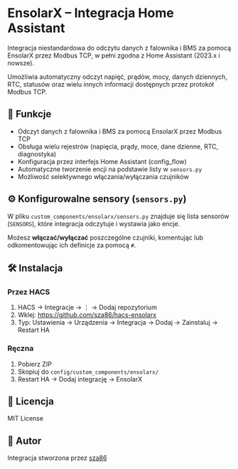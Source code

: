 # EnsolarX – Integracja Home Assistant

Integracja niestandardowa do odczytu danych z falownika i BMS za pomocą EnsolarX przez Modbus TCP, w pełni zgodna z Home Assistant (2023.x i nowsze). 

Umożliwia automatyczny odczyt napięć, prądów, mocy, danych dziennych, RTC, statusów oraz wielu innych informacji dostępnych przez protokół Modbus TCP.

## 🔧 Funkcje

- Odczyt danych z falownika i BMS za pomocą EnsolarX przez Modbus TCP
- Obsługa wielu rejestrów (napięcia, prądy, moce, dane dzienne, RTC, diagnostyka)
- Konfiguracja przez interfejs Home Assistant (config_flow)
- Automatyczne tworzenie encji na podstawie listy w `sensors.py`
- Możliwość selektywnego włączania/wyłączania czujników

## ⚙️ Konfigurowalne sensory (`sensors.py`)

W pliku `custom_components/ensolarx/sensors.py` znajduje się lista sensorów (`SENSORS`), które integracja odczytuje i wystawia jako encje.

Możesz **włączać/wyłączać** poszczególne czujniki, komentując lub odkomentowując ich definicje za pomocą `#`.

## 🛠️ Instalacja

### Przez HACS

1. HACS → Integracje → ⋮ → Dodaj repozytorium
2. Wklej: https://github.com/sza86/hacs-ensolarx
3. Typ: Ustawienia → Urządzenia → Integracja → Dodaj → Zainstaluj → Restart HA

### Ręczna

1. Pobierz ZIP
2. Skopiuj do `config/custom_components/ensolarx/`
3. Restart HA → Dodaj integrację → EnsolarX

## 📜 Licencja

MIT License

## 👤 Autor

Integracja stworzona przez [sza86](https://github.com/sza86)

